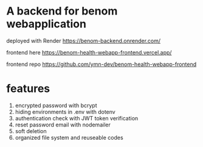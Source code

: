 # A backend for benom webapplication


deployed with Render https://benom-backend.onrender.com/

frontend here https://benom-health-webapp-frontend.vercel.app/

frontend repo https://github.com/ymn-dev/benom-health-webapp-frontend

# features

1. encrypted password with bcrypt
2. hiding environments in .env with dotenv
3. authentication check with JWT token verification
4. reset password email with nodemailer
5. soft deletion
6. organized file system and reuseable codes
